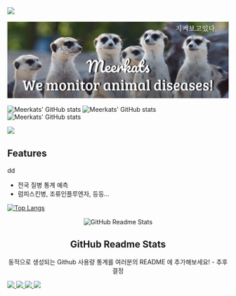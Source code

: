 <img src="https://capsule-render.vercel.app/api?type=cylinder&color=auto&height=300&section=header&text=meerkats&animation=fadeIn&fontSize=90" />

[![N|Solid](https://github.com/daejeonpython/meerkats/blob/main/photo/banner.png)](https://nodesource.com/products/nsolid)

![Meerkats' GitHub stats](https://github-readme-stats.vercel.app/api?username=nqn4iwin&show_icons=true)
![Meerkats' GitHub stats](https://github-readme-stats.vercel.app/api?username=iworkist&show_icons=true&theme=dark)
![Meerkats' GitHub stats](https://github-readme-stats.vercel.app/api?username=kwon-ohkyu&show_icons=true&theme=cobalt)

<a href="https://github.com/nqn4iwin/nqn4iwin/edit/main/README.md">
 <img src="https://hits.seeyoufarm.com/api/count/incr/badge.svg?url=https%3A%2F%2Fgithub.com%2Fgjbae1212%2Fhit-counter"/>
</a>                        

## Features
dd
- 전국 질병 통계 예측
- 럼피스킨병, 조류인플루엔자, 등등...

[![Top Langs](https://github-readme-stats.vercel.app/api/top-langs/?username=nqn4iwin&langs_count=8)](https://github.com/daejeonpython/meerkats)


<p align="center">
 <img width="100px" src="https://res.cloudinary.com/anuraghazra/image/upload/v1594908242/logo_ccswme.svg" align="center" alt="GitHub Readme Stats" />
 <h2 align="center">
  GitHub Readme Stats
</h2>
 <p align="center">
 동적으로 생성되는 Github 사용량 통계를 여러분의 README 에 추가해보세요! - 추후 결정
</p>
</p>

<a href="https://github.com/">
 <img src="https://img.shields.io/badge/Github-black?style=flat-square&logo=Github&logoColor=white"/>
</a>

<a href="https://www.python.org/">
 <img src="https://img.shields.io/badge/Python-blue?style=flat-square&logo=Python&logoColor=white"/>
</a>

<a href="https://www.reuters.com/">
 <img src="https://img.shields.io/badge/Reuters-컬러코드?style=flat-square&logo=simpleicons에서_아이콘이름&logoColor=white&link=내링크"/>
</a>

<a href="http://outbreaknewstoday.com/">
 <img src="https://img.shields.io/badge/outbreaknewstoday-컬러코드?style=flat-square&logo=simpleicons에서_아이콘이름&logoColor=white&link=내링크"/>
</a>
